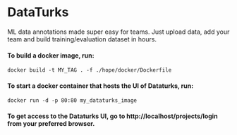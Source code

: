 # DataTurks
ML data annotations made super easy for teams. Just upload data, add your team and build training/evaluation dataset in hours.

#### To build a docker image, run:
```
docker build -t MY_TAG . -f ./hope/docker/Dockerfile
```

#### To start a docker container that hosts the UI of Dataturks, run:
```
docker run -d -p 80:80 my_dataturks_image
```

#### To get access to the Dataturks UI, go to http://localhost/projects/login from your preferred browser.

